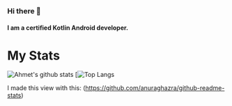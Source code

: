 ### Hi there 👋

#### I am a certified Kotlin Android developer.

# My Stats
![Ahmet's github stats](https://github-readme-stats.vercel.app/api?username=ahmetunsal&show_icons=true&hide_title=true&theme=tokyonight)
[![Top Langs](https://github-readme-stats.vercel.app/api/top-langs/?username=ahmetunsal&layout=compact&theme=tokyonight)

I made this view with this:
(https://github.com/anuraghazra/github-readme-stats)

